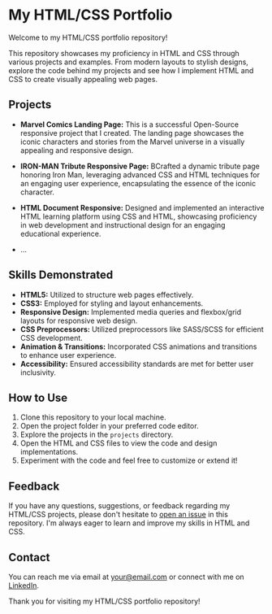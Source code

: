 # My HTML/CSS Portfolio

Welcome to my HTML/CSS portfolio repository!

This repository showcases my proficiency in HTML and CSS through various projects and examples. From modern layouts to stylish designs, explore the code behind my projects and see how I implement HTML and CSS to create visually appealing web pages.

## Projects

- **Marvel Comics Landing Page:** This is a successful Open-Source responsive project that I created. The landing page showcases the iconic characters and stories from the Marvel universe in a visually appealing and responsive design.

- **IRON-MAN Tribute Responsive Page:** BCrafted a dynamic tribute page honoring Iron Man, leveraging advanced CSS and HTML techniques for an engaging user experience, encapsulating the essence of the iconic character.
- **HTML Document Responsive:** Designed and implemented an interactive HTML learning platform using CSS and HTML, showcasing proficiency in web development and instructional design for an engaging educational experience.
- ...

## Skills Demonstrated

- **HTML5:** Utilized to structure web pages effectively.
- **CSS3:** Employed for styling and layout enhancements.
- **Responsive Design:** Implemented media queries and flexbox/grid layouts for responsive web design.
- **CSS Preprocessors:** Utilized preprocessors like SASS/SCSS for efficient CSS development.
- **Animation & Transitions:** Incorporated CSS animations and transitions to enhance user experience.
- **Accessibility:** Ensured accessibility standards are met for better user inclusivity.

## How to Use

1. Clone this repository to your local machine.
2. Open the project folder in your preferred code editor.
3. Explore the projects in the `projects` directory.
4. Open the HTML and CSS files to view the code and design implementations.
5. Experiment with the code and feel free to customize or extend it!

## Feedback

If you have any questions, suggestions, or feedback regarding my HTML/CSS projects, please don't hesitate to [open an issue](link/to/issues) in this repository. I'm always eager to learn and improve my skills in HTML and CSS.

## Contact

You can reach me via email at [your@email.com](abdullaha2hh2a@gmail.com) or connect with me on [LinkedIn](https://www.linkedin.com/in/muhammad-abdullah-08879822a/).

Thank you for visiting my HTML/CSS portfolio repository!
